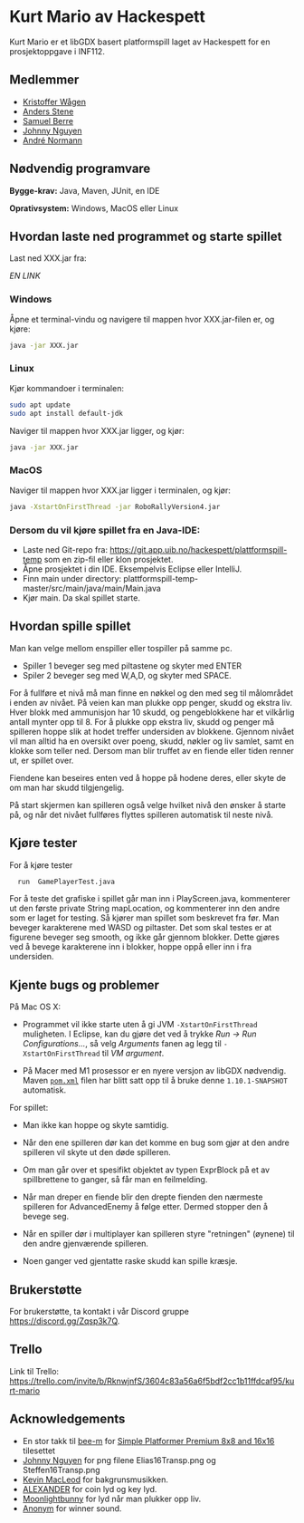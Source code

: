 # Kurt Mario av Hackespett

Kurt Mario er et libGDX basert platformspill laget av Hackespett for en prosjektoppgave i INF112.

## Medlemmer

- [Kristoffer Wågen](https://git.app.uib.no/Kristoffer.Wagen)
- [Anders Stene](https://git.app.uib.no/Anders.Stene)
- [Samuel Berre](https://git.app.uib.no/Samuel.Berre)
- [Johnny Nguyen](https://git.app.uib.no/J.Nguyen)
- [André Normann](https://git.app.uib.no/Andre.Normann)
## Nødvendig programvare

**Bygge-krav:** Java, Maven, JUnit, en IDE

**Oprativsystem:** Windows, MacOS eller Linux

## Hvordan laste ned programmet og starte spillet

Last ned XXX.jar fra:

*EN LINK*

### Windows

Åpne et terminal-vindu og navigere til mappen hvor XXX.jar-filen er, og kjøre:
```bash
java -jar XXX.jar
```
### Linux
Kjør kommandoer i terminalen:
```bash
sudo apt update
sudo apt install default-jdk
```
Naviger til mappen hvor XXX.jar ligger, og kjør:
```bash
java -jar XXX.jar
```
### MacOS

Naviger til mappen hvor XXX.jar ligger i terminalen, og kjør:
```bash
java -XstartOnFirstThread -jar RoboRallyVersion4.jar
```

### Dersom du vil kjøre spillet fra en Java-IDE:

* Laste ned Git-repo fra: https://git.app.uib.no/hackespett/plattformspill-temp som en zip-fil eller klon prosjektet.
* Åpne prosjektet i din IDE. Eksempelvis Eclipse eller IntelliJ.
* Finn main under directory: plattformspill-temp-master/src/main/java/main/Main.java
* Kjør main. Da skal spillet starte.

## Hvordan spille spillet

Man kan velge mellom enspiller eller tospiller på samme pc.
- Spiller 1 beveger seg med piltastene og skyter med ENTER
- Spiler 2 beveger seg med W,A,D, og skyter med SPACE.

For å fullføre et nivå må man finne en nøkkel og den med seg til
målområdet i enden av nivået. På veien kan man plukke opp penger, skudd og ekstra liv.
Hver blokk med ammunisjon har 10 skudd, og pengeblokkene har et vilkårlig antall mynter opp til 8.
For å plukke opp ekstra liv, skudd og penger må spilleren hoppe slik at hodet treffer undersiden
av blokkene.
Gjennom nivået vil man alltid ha en oversikt over poeng, skudd, nøkler og liv samlet, samt en klokke som
teller ned. Dersom man blir truffet av en fiende eller tiden renner ut, er spillet over.

Fiendene kan beseires enten ved å hoppe på hodene deres, eller skyte de om man har skudd tilgjengelig.

På start skjermen kan spilleren også velge hvilket nivå den ønsker å starte på, og når det nivået fullføres flyttes
spilleren automatisk til neste nivå.


## Kjøre tester

For å kjøre tester

```bash
  run  GamePlayerTest.java 
```

For å teste det grafiske i spillet går man inn i PlayScreen.java, kommenterer ut den første private String mapLocation, og kommenterer inn den andre som er laget for testing. Så kjører man spillet som beskrevet fra før. Man beveger karakterene med WASD og piltaster. Det som skal testes er at figurene beveger seg smooth, og ikke går gjennom blokker. Dette gjøres ved å bevege karakterene inn i blokker, hoppe oppå eller inn i fra undersiden.

## Kjente bugs og problemer

På Mac OS X:

* Programmet vil ikke starte uten å gi JVM `-XstartOnFirstThread` muligheten. I Eclipse, kan du gjøre det ved å trykke *Run → Run Configurations...*, så velg *Arguments* fanen ag legg til `-XstartOnFirstThread` til *VM argument*.

* På Macer med M1 prosessor er en nyere versjon av libGDX nødvendig. Maven [`pom.xml`](pom.xml) filen har blitt satt opp til å bruke denne `1.10.1-SNAPSHOT` automatisk.

For spillet:

* Man ikke kan hoppe og skyte samtidig. 

* Når den ene spilleren dør kan det komme en bug som gjør at den andre spilleren vil skyte ut den døde spilleren.

* Om man går over et spesifikt objektet av typen ExprBlock på et av spillbrettene to ganger, så får man en feilmelding.

* Når man dreper en fiende blir den drepte fienden den nærmeste spilleren for AdvancedEnemy å følge etter. Dermed stopper den å bevege seg.

* Når en spiller dør i multiplayer kan spilleren styre "retningen" (øynene) til den andre gjenværende spilleren.

* Noen ganger ved gjentatte raske skudd kan spille kræsje.

## Brukerstøtte

For brukerstøtte, ta kontakt i vår Discord gruppe https://discord.gg/Zqsp3k7Q.

## Trello
Link til Trello:
https://trello.com/invite/b/RknwjnfS/3604c83a56a6f5bdf2cc1b11ffdcaf95/kurt-mario

## Acknowledgements

- En stor takk til [bee-m](https://bee-m.itch.io) for [Simple Platformer Premium 8x8 and 16x16](https://bee-m.itch.io/simple-platformer-premium-8x8-and-16x16) tilesettet
- [Johnny Nguyen](https://git.app.uib.no/J.Nguyen) for png filene Elias16Transp.png og Steffen16Transp.png
- [Kevin MacLeod](https://www.chosic.com/download-audio/27248/) for bakgrunsmusikken.
- [ALEXANDER](https://orangefreesounds.com/mario-coin-sound/) for coin lyd og key lyd.
- [Moonlightbunny](https://www.myinstants.com/profile/moonlightbnny/) for lyd når man plukker opp liv.
- [Anonym](https://www.myinstants.com/instant/winner-winner-chicken-dinner-9/) for winner sound.
